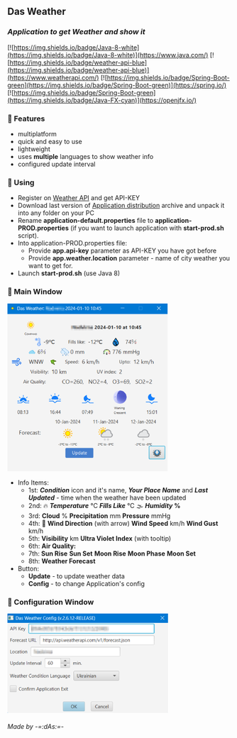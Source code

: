 ## Das Weather
### _Application to get Weather and show it_

[![https://img.shields.io/badge/Java-8-white](https://img.shields.io/badge/Java-8-white)](https://www.java.com/) [![https://img.shields.io/badge/weather-api-blue](https://img.shields.io/badge/weather-api-blue)](https://www.weatherapi.com/) [![https://img.shields.io/badge/Spring-Boot-green](https://img.shields.io/badge/Spring-Boot-green)](https://spring.io/) [![https://img.shields.io/badge/Spring-Boot-green](https://img.shields.io/badge/Java-FX-cyan)](https://openjfx.io/)

### 📃 Features
- multiplatform
- quick and easy to use
- lightweight
- uses **multiple** languages to show weather info
- configured update interval

### 📌 Using
- Register on [Weather API](https://www.weatherapi.com/) and get API-KEY
- Download last version of [Application distribution](https://github.com/anrydas/DasWeather/releases) archive and unpack it into any folder on your PC
- Rename **application-default.properties** file to **application-PROD.properties** (if you want to launch application with **start-prod.sh** script).
- Into application-PROD.properties file:
  - Provide **app.api-key** parameter as API-KEY you have got before
  - Provide **app.weather.location** parameter - name of city weather you want to get for.
- Launch **start-prod.sh** (use Java 8)

### 📜 Main Window
![Screenshot](images/WeatherWindow_v2.png)
- Info Items:
  - 1st: **_Condition_** icon and it's name, **_Your Place Name_** and **_Last Updated_** - time when the weather have been updated  
  - 2nd: 🔥 **_Temperature_** ℃ **_Fills Like_** ℃ 🌫 **_Humidity_ %** 
  - 3rd: **Cloud** % **Precipitation** mm **Pressure** mmHg
  - 4th: 💨 **Wind Direction** (with arrow) **Wind Speed** km/h **Wind Gust** km/h
  - 5th: **Visibility** km **Ultra Violet Index** (with tooltip)
  - 6th: **Air Quality:**
  - 7th: **Sun Rise** **Sun Set** **Moon Rise** **Moon Phase** **Moon Set**
  - 8th: **Weather Forecast**
- Button:
  - **Update** - to update weather data
  - **Config** - to change Application's config

### 📜 Configuration Window
![Screenshot](images/PreferencesWindow.png)

###### _Made by -=:dAs:=-_
